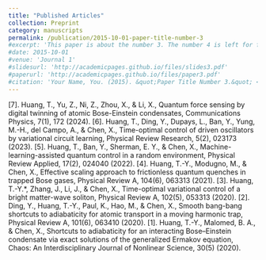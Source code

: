 ```yaml
---
title: "Published Articles"
collection: Preprint
category: manuscripts
permalink: /publication/2015-10-01-paper-title-number-3
#excerpt: 'This paper is about the number 3. The number 4 is left for future work.'
#date: 2015-10-01
#venue: 'Journal 1'
#slidesurl: 'http://academicpages.github.io/files/slides3.pdf'
#paperurl: 'http://academicpages.github.io/files/paper3.pdf'
#citation: 'Your Name, You. (2015). &quot;Paper Title Number 3.&quot; <i>Journal 1</i>. 1(3).'
---
```

 
[7]. Huang, T., Yu, Z., Ni, Z., Zhou, X., & Li, X., Quantum force sensing by digital twinning of atomic Bose-Einstein condensates, Communications Physics, 7(1), 172 (2024).
[6]. Huang, T., Ding, Y., Dupays, L., Ban, Y., Yung, M.-H., del Campo, A., & Chen, X., Time-optimal control of driven oscillators by variational circuit learning, Physical Review Research, 5(2), 023173 (2023).
[5]. Huang, T., Ban, Y., Sherman, E. Y., & Chen, X., Machine-learning-assisted quantum control in a random environment, Physical Review Applied, 17(2), 024040 (2022).
[4]. Huang, T.-Y., Modugno, M., & Chen, X., Effective scaling approach to frictionless quantum quenches in trapped Bose gases, Physical Review A, 104(6), 063313 (2021).
[3]. Huang, T.-Y.*, Zhang, J., Li, J., & Chen, X., Time-optimal variational control of a bright matter-wave soliton, Physical Review A, 102(5), 053313 (2020).
[2]. Ding, Y., Huang, T.-Y., Paul, K., Hao, M., & Chen, X., Smooth bang-bang shortcuts to adiabaticity for atomic transport in a moving harmonic trap, Physical Review A, 101(6), 063410 (2020).
[1]. Huang, T.-Y., Malomed, B. A., & Chen, X., Shortcuts to adiabaticity for an interacting Bose–Einstein condensate via exact solutions of the generalized Ermakov equation, Chaos: An Interdisciplinary Journal of Nonlinear Science, 30(5) (2020).
